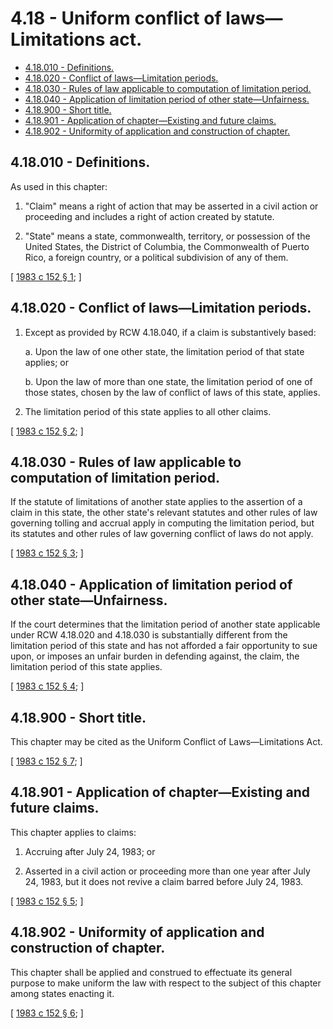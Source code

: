 # 4.18 - Uniform conflict of laws—Limitations act.
* [4.18.010 - Definitions.](#418010---definitions)
* [4.18.020 - Conflict of laws—Limitation periods.](#418020---conflict-of-lawslimitation-periods)
* [4.18.030 - Rules of law applicable to computation of limitation period.](#418030---rules-of-law-applicable-to-computation-of-limitation-period)
* [4.18.040 - Application of limitation period of other state—Unfairness.](#418040---application-of-limitation-period-of-other-stateunfairness)
* [4.18.900 - Short title.](#418900---short-title)
* [4.18.901 - Application of chapter—Existing and future claims.](#418901---application-of-chapterexisting-and-future-claims)
* [4.18.902 - Uniformity of application and construction of chapter.](#418902---uniformity-of-application-and-construction-of-chapter)
## 4.18.010 - Definitions.
As used in this chapter:

1. "Claim" means a right of action that may be asserted in a civil action or proceeding and includes a right of action created by statute.

2. "State" means a state, commonwealth, territory, or possession of the United States, the District of Columbia, the Commonwealth of Puerto Rico, a foreign country, or a political subdivision of any of them.

\[ [1983 c 152 § 1](http://leg.wa.gov/CodeReviser/documents/sessionlaw/1983c152.pdf?cite=1983%20c%20152%20§%201); \]

## 4.18.020 - Conflict of laws—Limitation periods.
1. Except as provided by RCW 4.18.040, if a claim is substantively based:

   a. Upon the law of one other state, the limitation period of that state applies; or

   b. Upon the law of more than one state, the limitation period of one of those states, chosen by the law of conflict of laws of this state, applies.

2. The limitation period of this state applies to all other claims.

\[ [1983 c 152 § 2](http://leg.wa.gov/CodeReviser/documents/sessionlaw/1983c152.pdf?cite=1983%20c%20152%20§%202); \]

## 4.18.030 - Rules of law applicable to computation of limitation period.
If the statute of limitations of another state applies to the assertion of a claim in this state, the other state's relevant statutes and other rules of law governing tolling and accrual apply in computing the limitation period, but its statutes and other rules of law governing conflict of laws do not apply.

\[ [1983 c 152 § 3](http://leg.wa.gov/CodeReviser/documents/sessionlaw/1983c152.pdf?cite=1983%20c%20152%20§%203); \]

## 4.18.040 - Application of limitation period of other state—Unfairness.
If the court determines that the limitation period of another state applicable under RCW 4.18.020 and 4.18.030 is substantially different from the limitation period of this state and has not afforded a fair opportunity to sue upon, or imposes an unfair burden in defending against, the claim, the limitation period of this state applies.

\[ [1983 c 152 § 4](http://leg.wa.gov/CodeReviser/documents/sessionlaw/1983c152.pdf?cite=1983%20c%20152%20§%204); \]

## 4.18.900 - Short title.
This chapter may be cited as the Uniform Conflict of Laws—Limitations Act.

\[ [1983 c 152 § 7](http://leg.wa.gov/CodeReviser/documents/sessionlaw/1983c152.pdf?cite=1983%20c%20152%20§%207); \]

## 4.18.901 - Application of chapter—Existing and future claims.
This chapter applies to claims:

1. Accruing after July 24, 1983; or

2. Asserted in a civil action or proceeding more than one year after July 24, 1983, but it does not revive a claim barred before July 24, 1983.

\[ [1983 c 152 § 5](http://leg.wa.gov/CodeReviser/documents/sessionlaw/1983c152.pdf?cite=1983%20c%20152%20§%205); \]

## 4.18.902 - Uniformity of application and construction of chapter.
This chapter shall be applied and construed to effectuate its general purpose to make uniform the law with respect to the subject of this chapter among states enacting it.

\[ [1983 c 152 § 6](http://leg.wa.gov/CodeReviser/documents/sessionlaw/1983c152.pdf?cite=1983%20c%20152%20§%206); \]

